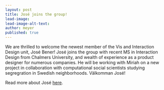 ```yaml
---
layout: post
title: José joins the group!
lead-image: 
lead-image-alt-text: 
author: meyer
published: true
---
```


We are thrilled to welcome the newest member of the Vis and Interaction Design unit, José Bener! José joins the group with recent MS in Interaction Design from Chalmers University, and wealth of experience as a product designer for numerous companies. He will be working with Miriah on a new project in collaboration with computational social scientists studying segregration in Swedish neighborhoods. Välkomman José!

Read more about José [here](https://www.benerjose.com/).

